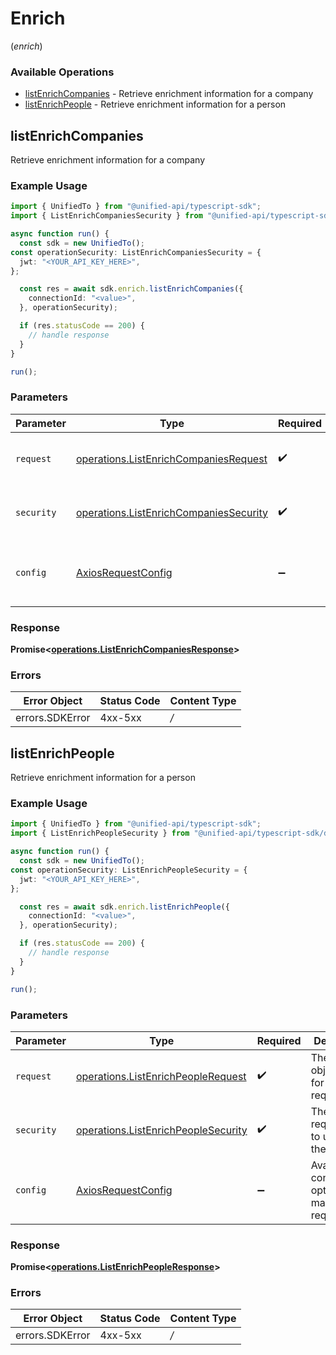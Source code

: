 # Enrich
(*enrich*)

### Available Operations

* [listEnrichCompanies](#listenrichcompanies) - Retrieve enrichment information for a company
* [listEnrichPeople](#listenrichpeople) - Retrieve enrichment information for a person

## listEnrichCompanies

Retrieve enrichment information for a company

### Example Usage

```typescript
import { UnifiedTo } from "@unified-api/typescript-sdk";
import { ListEnrichCompaniesSecurity } from "@unified-api/typescript-sdk/dist/sdk/models/operations";

async function run() {
  const sdk = new UnifiedTo();
const operationSecurity: ListEnrichCompaniesSecurity = {
  jwt: "<YOUR_API_KEY_HERE>",
};

  const res = await sdk.enrich.listEnrichCompanies({
    connectionId: "<value>",
  }, operationSecurity);

  if (res.statusCode == 200) {
    // handle response
  }
}

run();
```

### Parameters

| Parameter                                                                                            | Type                                                                                                 | Required                                                                                             | Description                                                                                          |
| ---------------------------------------------------------------------------------------------------- | ---------------------------------------------------------------------------------------------------- | ---------------------------------------------------------------------------------------------------- | ---------------------------------------------------------------------------------------------------- |
| `request`                                                                                            | [operations.ListEnrichCompaniesRequest](../../sdk/models/operations/listenrichcompaniesrequest.md)   | :heavy_check_mark:                                                                                   | The request object to use for the request.                                                           |
| `security`                                                                                           | [operations.ListEnrichCompaniesSecurity](../../sdk/models/operations/listenrichcompaniessecurity.md) | :heavy_check_mark:                                                                                   | The security requirements to use for the request.                                                    |
| `config`                                                                                             | [AxiosRequestConfig](https://axios-http.com/docs/req_config)                                         | :heavy_minus_sign:                                                                                   | Available config options for making requests.                                                        |


### Response

**Promise<[operations.ListEnrichCompaniesResponse](../../sdk/models/operations/listenrichcompaniesresponse.md)>**
### Errors

| Error Object    | Status Code     | Content Type    |
| --------------- | --------------- | --------------- |
| errors.SDKError | 4xx-5xx         | */*             |

## listEnrichPeople

Retrieve enrichment information for a person

### Example Usage

```typescript
import { UnifiedTo } from "@unified-api/typescript-sdk";
import { ListEnrichPeopleSecurity } from "@unified-api/typescript-sdk/dist/sdk/models/operations";

async function run() {
  const sdk = new UnifiedTo();
const operationSecurity: ListEnrichPeopleSecurity = {
  jwt: "<YOUR_API_KEY_HERE>",
};

  const res = await sdk.enrich.listEnrichPeople({
    connectionId: "<value>",
  }, operationSecurity);

  if (res.statusCode == 200) {
    // handle response
  }
}

run();
```

### Parameters

| Parameter                                                                                      | Type                                                                                           | Required                                                                                       | Description                                                                                    |
| ---------------------------------------------------------------------------------------------- | ---------------------------------------------------------------------------------------------- | ---------------------------------------------------------------------------------------------- | ---------------------------------------------------------------------------------------------- |
| `request`                                                                                      | [operations.ListEnrichPeopleRequest](../../sdk/models/operations/listenrichpeoplerequest.md)   | :heavy_check_mark:                                                                             | The request object to use for the request.                                                     |
| `security`                                                                                     | [operations.ListEnrichPeopleSecurity](../../sdk/models/operations/listenrichpeoplesecurity.md) | :heavy_check_mark:                                                                             | The security requirements to use for the request.                                              |
| `config`                                                                                       | [AxiosRequestConfig](https://axios-http.com/docs/req_config)                                   | :heavy_minus_sign:                                                                             | Available config options for making requests.                                                  |


### Response

**Promise<[operations.ListEnrichPeopleResponse](../../sdk/models/operations/listenrichpeopleresponse.md)>**
### Errors

| Error Object    | Status Code     | Content Type    |
| --------------- | --------------- | --------------- |
| errors.SDKError | 4xx-5xx         | */*             |
